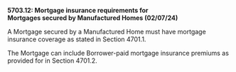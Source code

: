 **5703.12: Mortgage insurance requirements for**\
**Mortgages secured by Manufactured Homes (02/07/24)**

A Mortgage secured by a Manufactured Home must have mortgage insurance
coverage as stated in Section 4701.1.

The Mortgage can include Borrower-paid mortgage insurance premiums as
provided for in Section 4701.2.